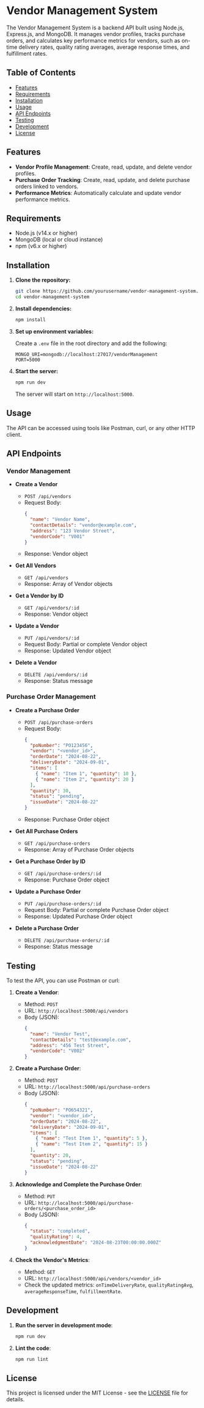 
# Vendor Management System

The Vendor Management System is a backend API built using Node.js, Express.js, and MongoDB. It manages vendor profiles, tracks purchase orders, and calculates key performance metrics for vendors, such as on-time delivery rates, quality rating averages, average response times, and fulfillment rates.

## Table of Contents

- [Features](#features)
- [Requirements](#requirements)
- [Installation](#installation)
- [Usage](#usage)
- [API Endpoints](#api-endpoints)
- [Testing](#testing)
- [Development](#development)
- [License](#license)

## Features

- **Vendor Profile Management**: Create, read, update, and delete vendor profiles.
- **Purchase Order Tracking**: Create, read, update, and delete purchase orders linked to vendors.
- **Performance Metrics**: Automatically calculate and update vendor performance metrics.

## Requirements

- Node.js (v14.x or higher)
- MongoDB (local or cloud instance)
- npm (v6.x or higher)

## Installation

1. **Clone the repository:**

   ```bash
   git clone https://github.com/yourusername/vendor-management-system.git
   cd vendor-management-system
   ```

2. **Install dependencies:**

   ```bash
   npm install
   ```

3. **Set up environment variables:**

   Create a `.env` file in the root directory and add the following:

   ```env
   MONGO_URI=mongodb://localhost:27017/vendorManagement
   PORT=5000
   ```

4. **Start the server:**

   ```bash
   npm run dev
   ```

   The server will start on `http://localhost:5000`.

## Usage

The API can be accessed using tools like Postman, curl, or any other HTTP client.

## API Endpoints

### Vendor Management

- **Create a Vendor**
  - `POST /api/vendors`
  - Request Body:
    ```json
    {
      "name": "Vendor Name",
      "contactDetails": "vendor@example.com",
      "address": "123 Vendor Street",
      "vendorCode": "V001"
    }
    ```
  - Response: Vendor object

- **Get All Vendors**
  - `GET /api/vendors`
  - Response: Array of Vendor objects

- **Get a Vendor by ID**
  - `GET /api/vendors/:id`
  - Response: Vendor object

- **Update a Vendor**
  - `PUT /api/vendors/:id`
  - Request Body: Partial or complete Vendor object
  - Response: Updated Vendor object

- **Delete a Vendor**
  - `DELETE /api/vendors/:id`
  - Response: Status message

### Purchase Order Management

- **Create a Purchase Order**
  - `POST /api/purchase-orders`
  - Request Body:
    ```json
    {
      "poNumber": "PO123456",
      "vendor": "<vendor_id>",
      "orderDate": "2024-08-22",
      "deliveryDate": "2024-09-01",
      "items": [
        { "name": "Item 1", "quantity": 10 },
        { "name": "Item 2", "quantity": 20 }
      ],
      "quantity": 30,
      "status": "pending",
      "issueDate": "2024-08-22"
    }
    ```
  - Response: Purchase Order object

- **Get All Purchase Orders**
  - `GET /api/purchase-orders`
  - Response: Array of Purchase Order objects

- **Get a Purchase Order by ID**
  - `GET /api/purchase-orders/:id`
  - Response: Purchase Order object

- **Update a Purchase Order**
  - `PUT /api/purchase-orders/:id`
  - Request Body: Partial or complete Purchase Order object
  - Response: Updated Purchase Order object

- **Delete a Purchase Order**
  - `DELETE /api/purchase-orders/:id`
  - Response: Status message

## Testing

To test the API, you can use Postman or curl:

1. **Create a Vendor**:
   - Method: `POST`
   - URL: `http://localhost:5000/api/vendors`
   - Body (JSON):
     ```json
     {
       "name": "Vendor Test",
       "contactDetails": "test@example.com",
       "address": "456 Test Street",
       "vendorCode": "V002"
     }
     ```

2. **Create a Purchase Order**:
   - Method: `POST`
   - URL: `http://localhost:5000/api/purchase-orders`
   - Body (JSON):
     ```json
     {
       "poNumber": "PO654321",
       "vendor": "<vendor_id>",
       "orderDate": "2024-08-22",
       "deliveryDate": "2024-09-01",
       "items": [
         { "name": "Test Item 1", "quantity": 5 },
         { "name": "Test Item 2", "quantity": 15 }
       ],
       "quantity": 20,
       "status": "pending",
       "issueDate": "2024-08-22"
     }
     ```

3. **Acknowledge and Complete the Purchase Order**:
   - Method: `PUT`
   - URL: `http://localhost:5000/api/purchase-orders/<purchase_order_id>`
   - Body (JSON):
     ```json
     {
       "status": "completed",
       "qualityRating": 4,
       "acknowledgmentDate": "2024-08-23T00:00:00.000Z"
     }
     ```

4. **Check the Vendor's Metrics**:
   - Method: `GET`
   - URL: `http://localhost:5000/api/vendors/<vendor_id>`
   - Check the updated metrics: `onTimeDeliveryRate`, `qualityRatingAvg`, `averageResponseTime`, `fulfillmentRate`.

## Development

1. **Run the server in development mode**:

   ```bash
   npm run dev
   ```

2. **Lint the code**:

   ```bash
   npm run lint
   ```

## License

This project is licensed under the MIT License - see the [LICENSE](LICENSE) file for details.
